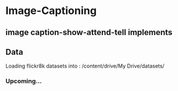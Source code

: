 # Image-Captioning
## image caption-show-attend-tell implements

## Data 
Loading flickr8k datasets into : /content/drive/My Drive/datasets/
### Upcoming...
